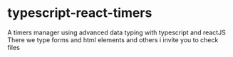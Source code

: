 # typescript-react-timers

A timers manager using advanced data typing with typescript and reactJS
There we type forms and html elements and others i invite you to check files
